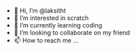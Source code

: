 - 👋 Hi, I’m @laksitht
- 👀 I’m interested in scratch
- 🌱 I’m currently learning coding
- 💞️ I’m looking to collaborate on my friend
- 📫 How to reach me ...

<!---
laksitht/laksitht is a ✨ special ✨ repository because its `README.md` (this file) appears on your GitHub profile.
You can click the Preview link to take a look at your changes.
--->
